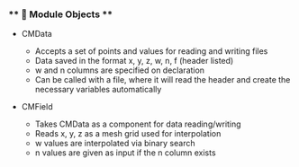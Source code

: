 ### ** 🔹 Module Objects **
- CMData
    - Accepts a set of points and values for reading and writing files
    - Data saved in the format x, y, z, w, n, f (header listed)
    - w and n columns are specified on declaration
    - Can be called with a file, where it will read the header and create the necessary variables automatically

- CMField
    - Takes CMData as a component for data reading/writing
    - Reads x, y, z as a mesh grid used for interpolation
    - w values are interpolated via binary search
    - n values are given as input if the n column exists
